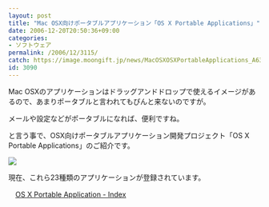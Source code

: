 ```yaml
---
layout: post
title: "Mac OSX向けポータブルアプリケーション「OS X Portable Applications」"
date: 2006-12-20T20:50:36+09:00
categories:
- ソフトウェア
permalink: /2006/12/3115/
catch: https://image.moongift.jp/news/MacOSXOSXPortableApplications_A639/image0_thumb13.png
id: 3090
---
```

Mac OSXのアプリケーションはドラッグアンドドロップで使えるイメージがあるので、あまりポータブルと言われてもぴんと来ないのですが。

 

メールや設定などがポータブルになれば、便利ですね。

 

と言う事で、OSX向けポータブルアプリケーション開発プロジェクト「OS X Portable Applications」のご紹介です。

 

[![](https://image.moongift.jp/news/MacOSXOSXPortableApplications_A639/image0_thumb13.png)](https://image.moongift.jp/news/MacOSXOSXPortableApplications_A639/image019.png)

 

現在、これら23種類のアプリケーションが登録されています。

 

　[OS X Portable Application - Index](http://osxportableapps.sourceforge.net/)

